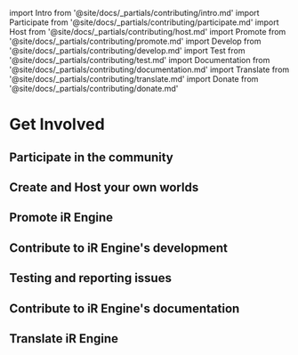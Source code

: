 import Intro from '@site/docs/_partials/contributing/intro.md'
import Participate from '@site/docs/_partials/contributing/participate.md'
import Host from '@site/docs/_partials/contributing/host.md'
import Promote from '@site/docs/_partials/contributing/promote.md'
import Develop from '@site/docs/_partials/contributing/develop.md'
import Test from '@site/docs/_partials/contributing/test.md'
import Documentation from '@site/docs/_partials/contributing/documentation.md'
import Translate from '@site/docs/_partials/contributing/translate.md'
import Donate from '@site/docs/_partials/contributing/donate.md'

# Get Involved
<Intro />

## Participate in the community
<Participate />

## Create and Host your own worlds
<Host />

## Promote iR Engine
<Promote />

## Contribute to iR Engine's development
<Develop />

## Testing and reporting issues
<Test />

## Contribute to iR Engine's documentation
<Documentation />

## Translate iR Engine
<Translate />

<!--
TODO
## Donate to iR Engine
-->

